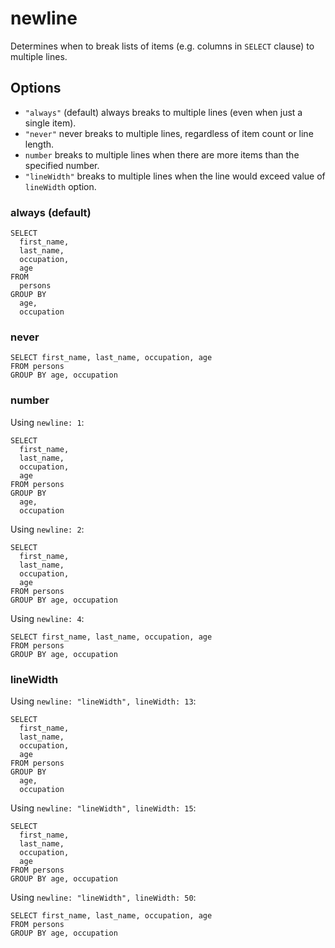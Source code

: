 # newline

Determines when to break lists of items (e.g. columns in `SELECT` clause) to multiple lines.

## Options

- `"always"` (default) always breaks to multiple lines (even when just a single item).
- `"never"` never breaks to multiple lines, regardless of item count or line length.
- `number` breaks to multiple lines when there are more items than the specified number.
- `"lineWidth"` breaks to multiple lines when the line would exceed value of `lineWidth` option.

### always (default)

```
SELECT
  first_name,
  last_name,
  occupation,
  age
FROM
  persons
GROUP BY
  age,
  occupation
```

### never

```
SELECT first_name, last_name, occupation, age
FROM persons
GROUP BY age, occupation
```

### number

Using `newline: 1`:

```
SELECT
  first_name,
  last_name,
  occupation,
  age
FROM persons
GROUP BY
  age,
  occupation
```

Using `newline: 2`:

```
SELECT
  first_name,
  last_name,
  occupation,
  age
FROM persons
GROUP BY age, occupation
```

Using `newline: 4`:

```
SELECT first_name, last_name, occupation, age
FROM persons
GROUP BY age, occupation
```

### lineWidth

Using `newline: "lineWidth", lineWidth: 13`:

```
SELECT
  first_name,
  last_name,
  occupation,
  age
FROM persons
GROUP BY
  age,
  occupation
```

Using `newline: "lineWidth", lineWidth: 15`:

```
SELECT
  first_name,
  last_name,
  occupation,
  age
FROM persons
GROUP BY age, occupation
```

Using `newline: "lineWidth", lineWidth: 50`:

```
SELECT first_name, last_name, occupation, age
FROM persons
GROUP BY age, occupation
```
